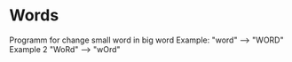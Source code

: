 # Words
Programm for change small word in big word
Example: "word" --> "WORD"
Example 2 "WoRd" --> "wOrd"

